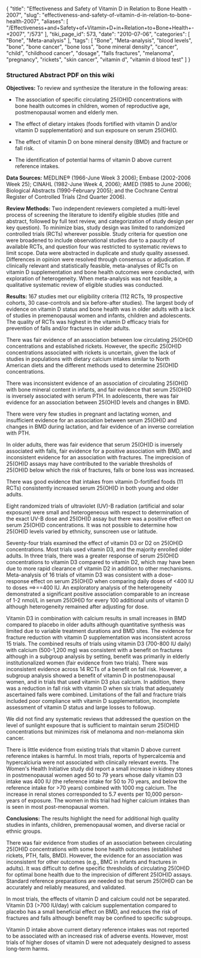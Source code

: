 {
    "title": "Effectiveness and Safety of Vitamin D in Relation to Bone Health - 2007",
    "slug": "effectiveness-and-safety-of-vitamin-d-in-relation-to-bone-health-2007",
    "aliases": [
        "/Effectiveness+and+Safety+of+Vitamin+D+in+Relation+to+Bone+Health+-+2007",
        "/573"
    ],
    "tiki_page_id": 573,
    "date": "2010-07-06",
    "categories": [
        "Bone",
        "Meta-analysis"
    ],
    "tags": [
        "Bone",
        "Meta-analysis",
        "blood levels",
        "bone",
        "bone cancer",
        "bone loss",
        "bone mineral density",
        "cancer",
        "child",
        "childhood cancer",
        "dosage",
        "falls fractures",
        "melanoma",
        "pregnancy",
        "rickets",
        "skin cancer",
        "vitamin d",
        "vitamin d blood test"
    ]
}


### Structured Abstract   PDF on this wiki

 **Objectives:** To review and synthesize the literature  in the following areas:

* The association of specific circulating 25(OH)D concentrations  with bone health outcomes in children, women of reproductive age,  postmenopausal women and elderly men.

* The effect of dietary intakes (foods fortified with vitamin D  and/or vitamin D supplementation) and sun exposure on serum 25(OH)D.

* The effect of vitamin D on bone mineral density (BMD) and fracture  or fall risk.

* The identification of potential harms of vitamin D above current  reference intakes.

 **Data Sources:** MEDLINE® (1966-June Week 3 2006);  Embase (2002-2006 Week 25); CINAHL (1982-June Week 4, 2006); AMED (1985  to June 2006); Biological Abstracts (1990-February 2005); and the  Cochrane Central Register of Controlled Trials (2nd Quarter 2006).

 **Review Methods:** Two independent reviewers completed  a multi-level process of screening the literature to identify eligible  studies (title and abstract, followed by full text review, and  categorization of study design per key question).  To minimize bias,  study design was limited to randomized controlled trials (RCTs) wherever  possible.  Study criteria for question one were broadened to include  observational studies due to a paucity of available RCTs, and question  four was restricted to systematic reviews to limit scope.  Data were  abstracted in duplicate and study quality assessed.  Differences in  opinion were resolved through consensus or adjudication.  If clinically  relevant and statistically feasible, meta-analyses of RCTs on vitamin D  supplementation and bone health outcomes were conducted, with  exploration of heterogeneity.  When meta-analysis was not feasible, a  qualitative systematic review of eligible studies was conducted.

 **Results:** 167 studies met our eligibility criteria  (112 RCTs, 19 prospective cohorts, 30 case-controls and six before-after  studies).  The largest body of evidence on vitamin D status and bone  health was in older adults with a lack of studies in premenopausal women  and infants, children and adolescents.  The quality of RCTs was highest  in the vitamin D efficacy trials for prevention of falls and/or  fractures in older adults.

There was fair evidence of an  association between low circulating 25(OH)D concentrations and  established rickets.  However, the specific 25(OH)D concentrations  associated with rickets is uncertain, given the lack of studies in  populations with dietary calcium intakes similar to North American diets  and the different methods used to determine 25(OH)D concentrations.

There  was inconsistent evidence of an association of circulating 25(OH)D with  bone mineral content in infants, and fair evidence that serum 25(OH)D  is inversely associated with serum PTH.  In adolescents, there was fair  evidence for an association between 25(OH)D levels and changes in BMD.

There  were very few studies in pregnant and lactating women, and insufficient  evidence for an association between serum 25(OH)D and changes in BMD  during lactation, and fair evidence of an inverse correlation with PTH.

In older adults, there was fair evidence that serum 25(OH)D is  inversely associated with falls, fair evidence for a positive  association with BMD, and inconsistent evidence for an association with  fractures.  The imprecision of 25(OH)D assays may have contributed to  the variable thresholds of 25(OH)D below which the risk of fractures,  falls or bone loss was increased.

There was good evidence that intakes from vitamin D-fortified foods  (11 RCTs) consistently increased serum 25(OH)D in both young and older  adults.

Eight randomized trials of ultraviolet (UV)-B radiation (artificial  and solar exposure) were small and heterogeneous with respect to  determination of the exact UV-B dose and 25(OH)D assay but there was a  positive effect on serum 25(OH)D concentrations.  It was not possible to  determine how 25(OH)D levels varied by ethnicity, sunscreen use or  latitude.

Seventy-four trials examined the effect of vitamin D3 or D2 on  25(OH)D concentrations.  Most trials used vitamin D3, and the majority  enrolled older adults. In three trials, there was a greater response of  serum 25(OH)D concentrations to vitamin D3 compared to vitamin D2, which  may have been due to more rapid clearance of vitamin D2 in addition to  other mechanisms.  Meta-analysis of 16 trials of vitamin D3 was  consistent with a dose-response effect on serum 25(OH)D when comparing  daily doses of &lt;400 IU to doses ==&gt;==400 IU.  An exploratory  analysis of the heterogeneity demonstrated a significant positive  association comparable to an increase of 1-2 nmol/L in serum 25(OH)D for  every 100 additional units of vitamin D although heterogeneity remained  after adjusting for dose.

Vitamin D3 in combination with calcium results in small increases in  BMD compared to placebo in older adults although quantitative synthesis  was limited due to variable treatment durations and BMD sites.  The  evidence for fracture reduction with vitamin D supplementation was  inconsistent across 15 trials.  The combined results of trials using  vitamin D3 (700-800 IU daily) with calcium (500-1,200 mg) was consistent  with a benefit on fractures although in a subgroup analysis by setting,  benefit was primarily in elderly institutionalized women (fair evidence  from two trials).  There was inconsistent evidence across 14 RCTs of a  benefit on fall risk. However, a subgroup analysis showed a benefit of  vitamin D in postmenopausal women, and in trials that used vitamin D3  plus calcium.  In addition, there was a reduction in fall risk with  vitamin D when six trials that adequately ascertained falls were  combined.  Limitations of the fall and fracture trials included poor  compliance with vitamin D supplementation, incomplete assessment of  vitamin D status and large losses to followup.

We did not find any systematic reviews that addressed the question  on the level of sunlight exposure that is sufficient to maintain serum  25(OH)D concentrations but minimizes risk of melanoma and non-melanoma  skin cancer.

There is little evidence from existing trials that vitamin D above  current reference intakes is harmful. In most trials, reports of  hypercalcemia and hypercalciuria were not associated with clinically  relevant events.  The Women's Health Initiative study did report a small  increase in kidney stones in postmenopausal women aged 50 to 79 years  whose daily vitamin D3 intake was 400 IU (the reference intake for 50 to  70 years, and below the reference intake for &gt;70 years) combined  with 1000 mg calcium.  The increase in renal stones corresponded to 5.7  events per 10,000 person-years of exposure. The women in this trial had  higher calcium intakes than is seen in most post-menopausal women.

 **Conclusions:** The results highlight the need for  additional high quality studies in infants, children, premenopausal  women, and diverse racial or ethnic groups.

There was fair evidence from studies of an association between  circulating 25(OH)D concentrations with some bone health outcomes  (established rickets, PTH, falls, BMD).  However, the evidence for an  association was inconsistent for other outcomes (e.g., BMC in infants  and fractures in adults).  It was difficult to define specific  thresholds of circulating 25(OH)D for optimal bone health due to the  imprecision of different 25(OH)D assays.  Standard reference  preparations are needed so that serum 25(OH)D can be accurately and  reliably measured, and validated.

In most trials, the effects of vitamin D and calcium could not be  separated. Vitamin D3 (&gt;700 IU/day) with calcium supplementation  compared to placebo has a small beneficial effect on BMD, and reduces  the risk of fractures and falls although benefit may be confined to  specific subgroups.

Vitamin D intake above current dietary reference intakes was not  reported to be associated with an increased risk of adverse events.   However, most trials of higher doses of vitamin D were not adequately  designed to assess long-term harms.